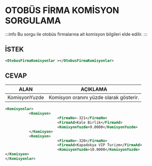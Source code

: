 # OTOBÜS FİRMA KOMİSYON SORGULAMA

:::info
Bu sorgu ile otobüs firmalarına ait komisyon bilgileri elde edilir.
:::

## İSTEK

```xml
<OtobusFirmaKomisyonlar ></OtobusFirmaKomisyonlar>
```

## CEVAP
|ALAN|AÇIKLAMA|
|-------------|---------------------------------------|
|KomisyonYuzde|Komisyon oranını yüzde olarak gösterir. |

```xml
<Komisyonlar>
           <Komisyon>
                        <FirmaNo>-321</FirmaNo>
                        <FirmaAd>Kale Birlik</FirmaAd>
                        <KomisyonYuzde>9.0000</KomisyonYuzde>
           </Komisyon>
           <Komisyon>
                        <FirmaNo>-320</FirmaNo>
                        <FirmaAd>Kapadokya VIP Turizm</FirmaAd>
                        <KomisyonYuzde>10.0000</KomisyonYuzde>
</Komisyon>
</Komisyonlar>
```
